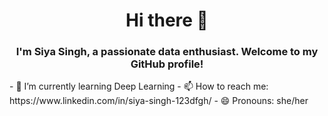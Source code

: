 <h1 align="center">Hi there 👋</h1>

<h3 align="center">I'm Siya Singh, a passionate data enthusiast. Welcome to my GitHub profile!</h3>
- 🌱 I’m currently learning Deep Learning 
- 📫 How to reach me: https://www.linkedin.com/in/siya-singh-123dfgh/
- 😄 Pronouns: she/her

